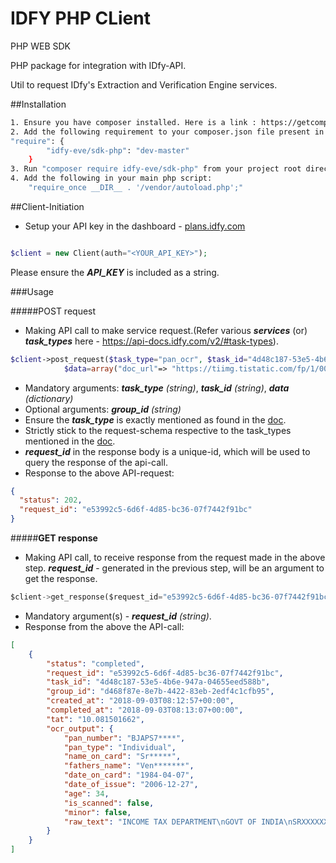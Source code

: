 # IDFY PHP CLient
PHP WEB SDK

PHP package for integration with IDfy-API.

Util to request IDfy's Extraction and Verification Engine services.

##Installation

```bash
1. Ensure you have composer installed. Here is a link : https://getcomposer.org/download/
2. Add the following requirement to your composer.json file present in the project :
"require": {
        "idfy-eve/sdk-php": "dev-master"
    }
3. Run "composer require idfy-eve/sdk-php" from your project root directory
4. Add the following in your main php script:
    "require_once __DIR__ . '/vendor/autoload.php';"

```

##Client-Initiation

- Setup your API key in the dashboard - [plans.idfy.com](plans.idfy.com)

```php

$client = new Client(auth="<YOUR_API_KEY>");
```
Please ensure the ***API_KEY*** is included as a string.

###Usage

#####POST request
- Making API call to make service request.(Refer various ***services*** (or) ***task_types*** here - https://api-docs.idfy.com/v2/#task-types).
    
```php
$client->post_request($task_type="pan_ocr", $task_id="4d48c187-53e5-4b6e-947a-04655eed588b",
            $data=array("doc_url"=> "https://tiimg.tistatic.com/fp/1/003/642/pan-card-service-352.jpg",));
```
- Mandatory arguments: ***task_type*** *(string)*, ***task_id*** *(string)*, ***data*** *(dictionary)*
- Optional arguments: ***group_id*** *(string)*
- Ensure the ***task_type*** is exactly mentioned as found in the [doc](https://api-docs.idfy.com/v2/#task-types).
- Strictly stick to the request-schema respective to the task_types mentioned in the [doc](https://api-docs.idfy.com/v2/#task-types).
- ***request_id*** in the response body is a unique-id, which will be used to query the response of the api-call.
- Response to the above API-request:
```json
{
  "status": 202, 
  "request_id": "e53992c5-6d6f-4d85-bc36-07f7442f91bc"
}
```


#####**GET response**
- Making API call, to receive response from the request made in the above step. ***request_id*** - generated in the previous step, will be an argument to get the response.
```python
$client->get_response($request_id="e53992c5-6d6f-4d85-bc36-07f7442f91bc")
```
- Mandatory argument(s) - ***request_id*** *(string)*.
- Response from the above the API-call:
```json
[
    {
        "status": "completed",
        "request_id": "e53992c5-6d6f-4d85-bc36-07f7442f91bc",
        "task_id": "4d48c187-53e5-4b6e-947a-04655eed588b",
        "group_id": "d468f87e-8e7b-4422-83eb-2edf4c1cfb95",
        "created_at": "2018-09-03T08:12:57+00:00",
        "completed_at": "2018-09-03T08:13:07+00:00",
        "tat": "10.081501662",
        "ocr_output": {
            "pan_number": "BJAPS7****",
            "pan_type": "Individual",
            "name_on_card": "Sr*****",
            "fathers_name": "Ven*******",
            "date_on_card": "1984-04-07",
            "date_of_issue": "2006-12-27",
            "age": 34,
            "is_scanned": false,
            "minor": false,
            "raw_text": "INCOME TAX DEPARTMENT\nGOVT OF INDIA\nSRXXXXXXX G V\nVEN********\n07/04/1984\nPermanent Account Number\nBJAPSXXXX\nSignature\n"
        }
    }
]            
```
                    